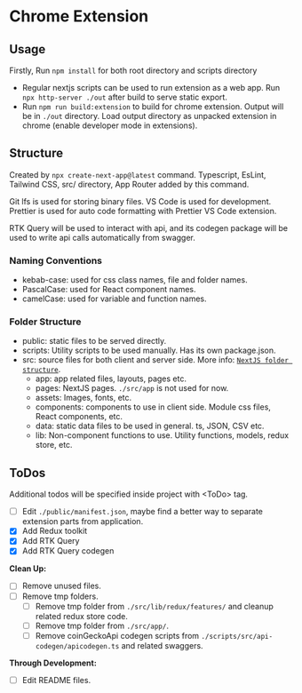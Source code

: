# Chrome Extension

## Usage

Firstly, Run `npm install` for both root directory and scripts directory

- Regular nextjs scripts can be used to run extension as a web app. Run `npx http-server ./out` after build to serve static export.
- Run `npm run build:extension` to build for chrome extension. Output will be in `./out` directory. Load output directory as unpacked extension in chrome (enable developer mode in extensions).

## Structure

Created by `npx create-next-app@latest` command. Typescript, EsLint, Tailwind CSS, src/ directory, App Router added by this command.

Git lfs is used for storing binary files. VS Code is used for development. Prettier is used for auto code formatting with Prettier VS Code extension.

RTK Query will be used to interact with api, and its codegen package will be used to write api calls automatically from swagger.

### Naming Conventions

- kebab-case: used for css class names, file and folder names.
- PascalCase: used for React component names.
- camelCase: used for variable and function names.

### Folder Structure

- public: static files to be served directly.
- scripts: Utility scripts to be used manually. Has its own package.json.
- src: source files for both client and server side. More info: [`NextJS folder structure`][NextJS Folder].
  - app: app related files, layouts, pages etc.
  - pages: NextJS pages. `./src/app` is not used for now.
  - assets: Images, fonts, etc.
  - components: components to use in client side. Module css files, React components, etc.
  - data: static data files to be used in general. ts, JSON, CSV etc.
  - lib: Non-component functions to use. Utility functions, models, redux store, etc.

## ToDos

Additional todos will be specified inside project with \<ToDo> tag.

- [ ] Edit `./public/manifest.json`, maybe find a better way to separate extension parts from application.
- [x] Add Redux toolkit
- [x] Add RTK Query
- [x] Add RTK Query codegen

**Clean Up:**

- [ ] Remove unused files.
- [ ] Remove tmp folders.
  - [ ] Remove tmp folder from `./src/lib/redux/features/` and cleanup related redux store code.
  - [ ] Remove tmp folder from `./src/app/`.
  - [ ] Remove coinGeckoApi codegen scripts from `./scripts/src/api-codegen/apicodegen.ts` and related swaggers.

**Through Development:**

- [ ] Edit README files.

<!-- Links Used through document -->

[NextJS Folder]: https://nextjs.org/docs/getting-started/project-structure
